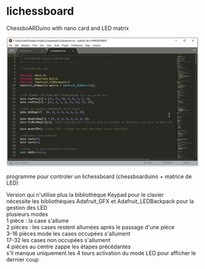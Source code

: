 # lichessboard
ChessboARDuino with nano card and LED matrix

 ![Screenshot](Screenshot.png)

programme pour controler un lichessboard (chessboarduino + matrice de LED) 

Version qui n'utilise plus la bibliothèque Keypad pour le clavier  
nécessite les bibliothèques Adafruit_GFX et Adafruit_LEDBackpack pour la gestion des LED  
plusieurs modes  
1 pièce : la case s'allume  
2 pièces : les cases restent allumées après le passage d'une pièce  
3-16 pièces mode les cases occupées s'allument  
17-32 les cases non occupées s'allument   
4 pièces au centre zappe les étapes précédantes  
s'il manque uniquement les 4 tours activation du mode LED pour afficher le dernier coup  




